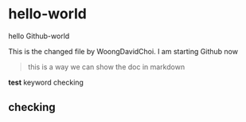 # hello-world
hello Github-world

This is the changed file by WoongDavidChoi.
I am starting Github now

> this is a way we can show the doc in markdown

**test** keyword checking

## checking

